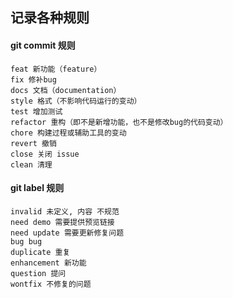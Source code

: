
## 记录各种规则

#### git commit 规则

```
feat 新功能（feature）
fix 修补bug
docs 文档（documentation）
style 格式（不影响代码运行的变动）
test 增加测试
refactor 重构（即不是新增功能，也不是修改bug的代码变动）
chore 构建过程或辅助工具的变动
revert 撤销
close 关闭 issue
clean 清理
```
#### git label 规则
```
invalid 未定义, 内容 不规范
need demo 需要提供预览链接
need update 需要更新修复问题
bug bug
duplicate 重复
enhancement 新功能
question 提问
wontfix 不修复的问题
```
